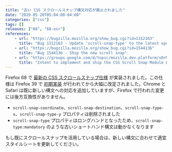 ```yaml
---
title: "古い CSS スクロールスナップ構文対応が廃止されました"
date: "2019-05-28T05:04:00-04:00"
categories: ["css"]
tags: []
releases: ["68", "68-esr"]
references:
    - url: "https://bugzilla.mozilla.org/show_bug.cgi?id=1312163"
      title: "Bug 1312163 - Update 'scroll-snap-type' to the latest specification and drop support for 'scroll-snap-type-x' and 'scroll-snap-type-y'"
    - url: "https://bugzilla.mozilla.org/show_bug.cgi?id=1544136"
      title: "Bug 1544136 - Ship the new scroll snap"
    - url: "https://groups.google.com/d/topic/mozilla.dev.platform/s0rMvOBnO_4/discussion"
      title: "Intent to implement and ship the CSS Scroll Snap Module Level 1 and unship old scroll snap properties"
---
```

Firefox 68 で [最新の CSS スクロールスナップ仕様](https://drafts.csswg.org/css-scroll-snap-1/) が実装されました。この仕様は Firefox 39 で [初期実装](https://hacks.mozilla.org/2015/09/scroll-snapping-explained/) が行われてから大幅に改定されました。Chrome と Safari は既に新しい構文への対応を追加していますが、Firefox で行われた変更には後方互換性がありません。

* `scroll-snap-coordinate`、`scroll-snap-destination`、`scroll-snap-type-x`、`scroll-snap-type-y` プロパティは削除されました
* `scroll-snap-type` プロパティはロングハンドとなったため、`scroll-snap-type:mandatory` のような古いショートハンド構文は動かなくなります

もし既にスクロールスナップを活用している場合は、新しい構文に合わせて適宜スタイルシートを更新してください。
